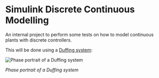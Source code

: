 # Simulink Discrete Continuous Modelling

An internal project to perform some tests on how to model continuous plants with discrete controllers.

This will be done using a [Duffing system](http://mathworld.wolfram.com/DuffingDifferentialEquation.html):

![Phase portrait of a Duffing system](http://mathworld.wolfram.com/images/eps-gif/DuffingOscillatorPhasePortrait_1000.gif)

*Phase portrait of a Duffing system*



